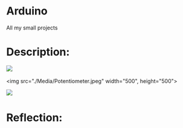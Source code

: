 # Arduino
All my small projects

# **Description:**

![](https://i.ytimg.com/vi/xzq9rHTsv1Y/maxresdefault.jpg)

<img src="./Media/Potentiometer.jpeg" width="500", height="500">

![](https://i.ytimg.com/vi/yGvZ3Jly1mI/hqdefault.jpg)

# **Reflection:**
